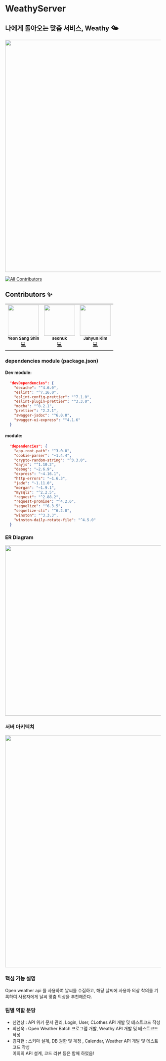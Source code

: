 # WeathyServer
## 나에게 돌아오는 맞춤 서비스, Weathy 🌤
<img src="https://imgur.com/IeuvIFO.png" width="750">

<!-- ALL-CONTRIBUTORS-BADGE:START - Do not remove or modify this section -->
[![All Contributors](https://img.shields.io/badge/all_contributors-3-blue.svg?style=flat-square)](#contributors-)
<!-- ALL-CONTRIBUTORS-BADGE:END -->

## Contributors ✨

<!-- ALL-CONTRIBUTORS-LIST:START - Do not remove or modify this section -->
<!-- prettier-ignore-start -->
<!-- markdownlint-disable -->
<table>
  <tr>
    <td align="center"><a href="https://github.com/yxxshin"><img src="https://avatars0.githubusercontent.com/u/63148508?v=4?s=100" width="100px;" alt=""/><br /><sub><b>Yeon Sang Shin</b></sub></a><br /><a href="https://github.com/TeamWeathy/WeathyServer/commits?author=yxxshin" title="Code">💻</a></td>
    <td align="center"><a href="https://github.com/seonuk"><img src="https://avatars3.githubusercontent.com/u/22928068?v=4?s=100" width="100px;" alt=""/><br /><sub><b>seonuk</b></sub></a><br /><a href="https://github.com/TeamWeathy/WeathyServer/commits?author=seonuk" title="Code">💻</a></td>
    <td align="center"><a href="https://github.com/dshyun0226"><img src="https://avatars3.githubusercontent.com/u/8098698?v=4?s=100" width="100px;" alt=""/><br /><sub><b>Jahyun Kim</b></sub></a><br /><a href="https://github.com/TeamWeathy/WeathyServer/commits?author=dshyun0226" title="Code">💻</a></td>
  </tr>
</table>

<!-- markdownlint-restore -->
<!-- prettier-ignore-end -->

<!-- ALL-CONTRIBUTORS-LIST:END -->

### dependencies module (package.json)
#### Dev module: 
```json
  "devDependencies": {
    "decache": "^4.6.0",
    "eslint": "^7.16.0",
    "eslint-config-prettier": "^7.1.0",
    "eslint-plugin-prettier": "^3.3.0",
    "mocha": "^8.2.1",
    "prettier": "2.2.1",
    "swagger-jsdoc": "^6.0.0",
    "swagger-ui-express": "^4.1.6"
  }
```

#### module:
```json
  "dependencies": {
    "app-root-path": "^3.0.0",
    "cookie-parser": "~1.4.4",
    "crypto-random-string": "^3.3.0",
    "dayjs": "^1.10.2",
    "debug": "~2.6.9",
    "express": "~4.16.1",
    "http-errors": "~1.6.3",
    "jade": "~1.11.0",
    "morgan": "~1.9.1",
    "mysql2": "^2.2.5",
    "request": "^2.88.2",
    "request-promise": "^4.2.6",
    "sequelize": "^6.3.5",
    "sequelize-cli": "^6.2.0",
    "winston": "^3.3.3",
    "winston-daily-rotate-file": "^4.5.0"
  }
```

### ER Diagram
<img src=https://imgur.com/fIjtbo3.png width="550">


### 서버 아키텍쳐
<img src=https://imgur.com/EN9EiqB.png width="750">


### 핵심 기능 설명
Open weather api 를 사용하여 날씨를 수집하고, 해당 날씨에 사용자 의상 착의를 기록하여 사용자에게 날씨 맞춤 의상을 추천해준다.

### 팀별 역할 분담
- 신연상 : API 위키 문서 관리, Login, User, CLothes API 개발 및 테스트코드 작성
- 최선욱 : Open Weather Batch 프로그램 개발, Weathy API 개발 및 테스트코드 작성
- 김자현 : 스키마 설계, DB 권한 및 계정 , Calendar, Weather API 개발 및 테스트코드 작성  
이외의 API 설계, 코드 리뷰 등은 함께 하였음!

